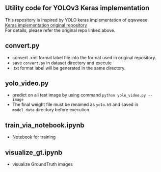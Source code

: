 ## Utility code for YOLOv3 Keras implementation
This repository is inspired by YOLO keras implementation of qqwweee  
[Keras implementation original repository](https://github.com/qqwweee/keras-yolo3)  
For details, please refer the original repo linked above.

## convert.py  
- convert .xml format label file into the format used in original repository.  
- save `convert.py` in dataset directory and execute    
- .txt format label will be generated in the same directory.  
  
## yolo_video.py  
- predict on all test image by using command `python yolo_video.py --image`  
- The final weight file must be renamed as `yolo.h5` and saved in `model_data` directory before execution  

## train_via_notebook.ipynb  
- Notebook for training

## visualize_gt.ipynb  
- visualize GroundTruth images
